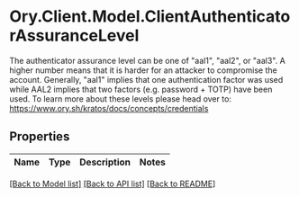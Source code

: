 # Ory.Client.Model.ClientAuthenticatorAssuranceLevel
The authenticator assurance level can be one of \"aal1\", \"aal2\", or \"aal3\". A higher number means that it is harder for an attacker to compromise the account.  Generally, \"aal1\" implies that one authentication factor was used while AAL2 implies that two factors (e.g. password + TOTP) have been used.  To learn more about these levels please head over to: https://www.ory.sh/kratos/docs/concepts/credentials

## Properties

Name | Type | Description | Notes
------------ | ------------- | ------------- | -------------

[[Back to Model list]](../README.md#documentation-for-models) [[Back to API list]](../README.md#documentation-for-api-endpoints) [[Back to README]](../README.md)

